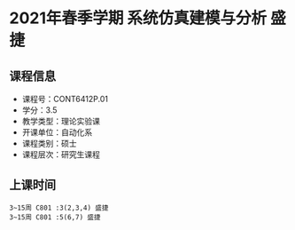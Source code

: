 # 2021年春季学期 系统仿真建模与分析 盛捷






## 课程信息

- 课程号：CONT6412P.01
- 学分：3.5
- 教学类型：理论实验课
- 开课单位：自动化系
- 课程类别：硕士
- 课程层次：研究生课程

## 上课时间

```
3~15周 C801 :3(2,3,4) 盛捷
3~15周 C801 :5(6,7) 盛捷
```


